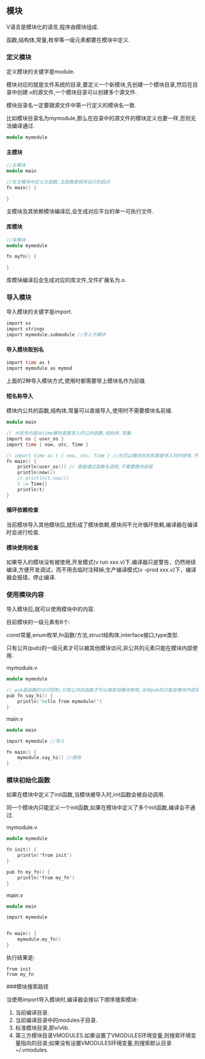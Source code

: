 ## 模块

V语言是模块化的语言,程序由模块组成.

函数,结构体,常量,枚举等一级元素都要在模块中定义.

### 定义模块

定义模块的关键字是module.

模块对应的就是文件系统的目录,要定义一个新模块,先创建一个模块目录,然后在目录中创建.v的源文件,一个模块目录可以创建多个源文件.

模块目录名一定要跟源文件中第一行定义的模块名一致.

比如模块目录名为mymodule,那么在目录中的源文件的模块定义也要一样,否则无法编译通过.

```v
module mymodule
```

#### 主模块

```v
//主模块
module main

//在主模块中定义主函数,主函数是程序运行的起点
fn main() {
	
}
```

主模块及其依赖模块编译后,会生成对应平台的单一可执行文件.

#### 库模块

```v
//库模块
module mymodule

fn myfn() {

}
```

库模块编译后会生成对应的库文件,文件扩展名为.o.

### 导入模块

导入模块的关键字是import.


```v
import os
import strings
import mymodule.submodule //导入子模块
```

#### 导入模块取别名

```v
import time as t
import mymodule as mymod
```

上面的2种导入模块方式,使用时都需要带上模块名作为前缀.

#### 短名称导入

模块内公共的函数,结构体,常量可以直接导入,使用时不需要模块名前缀.


```v
module main

// 大括号内是从time模块直接导入的公共函数,结构体,常量
import os { user_os }
import time { now, utc, Time }

// import time as t { now, utc, Time } //也可以模块别名和直接导入同时使用,不过很少场景会同时使用
fn main() {
	println(user_os()) // 直接通过函数名调用,不需要模块前缀
	println(now())
	// println(t.now())
	t := Time{}
	println(t)
}
```

#### 循环依赖检查

当前模块导入其他模块后,就形成了模块依赖,模块间不允许循环依赖,编译器在编译时会进行检查.

#### 模块使用检查

如果导入的模块没有被使用,开发模式(v run xxx.v)下,编译器只是警告，仍然继续编译,方便开发调试，而不用去临时注释掉;生产编译模式(v -prod xxx.v)下，编译器会报错，停止编译.

### 使用模块内容

导入模块后,就可以使用模块中的内容.

目前模块的一级元素有6个:

const常量,enum枚举,fn函数/方法,struct结构体,interface接口,type类型.

只有公共(pub)的一级元素才可以被其他模块访问,非公共的元素只能在模块内部使用.

mymodule.v

```v
module mymodule

// pub是函数的访问控制,只有公共的函数才可以被其他模块使用,没有pub的只能在模块内部使用
pub fn say_hi() {
	println('hello from mymodule!')
}
```

 main.v

```v
module main

import mymodule //导入

fn main() {
	mymodule.say_hi() //使用
}
```

### 模块初始化函数

如果在模块中定义了init函数,当模块被导入时,init函数会被自动调用.

同一个模块内只能定义一个init函数,如果在模块中定义了多个init函数,编译会不通过.

mymodule.v

```v
module mymodule

fn init() {
    println('from init')
}

pub fn my_fn() {
    println('from my_fn')
}
```

main.v

```v
module main

import mymodule


fn main() {
    mymodule.my_fn()
}
```

执行结果是:

```
from init
from my_fn
```

###模块搜索路径

当使用import导入模块时,编译器会按以下顺序搜索模块:

1. 当前编译目录.
2. 当前编译目录中的modules子目录.
3. 标准模块目录,即v/vlib.
4. 第三方模块目录VMODULES.如果设置了VMODULES环境变量,则搜索环境变量指向的目录;如果没有设置VMODULES环境变量,则搜索默认目录~/.vmodules.

